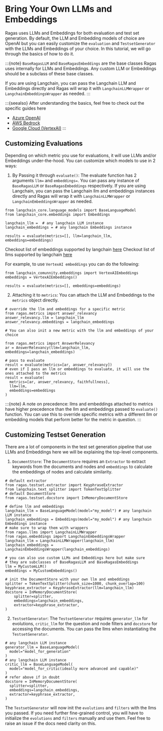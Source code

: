 # Bring Your Own LLMs and Embeddings

Ragas uses LLMs and Embeddings for both evaluation and test set generation. By default, the LLM and Embedding models of choice are OpenAI but you can easily customize the `evaluation` and `TestsetGenerator` with the LLMs and Embeddings of your choice. In this tutorial, we will go through the basics of how to do it.

:::{note}
`BaseRagasLLM` and `BaseRagasEmbeddings` are the base classes Ragas uses internally for LLMs and Embeddings. Any custom LLM or Embeddings should be a subclass of these base classes. 

If you are using Langchain, you can pass the Langchain LLM and Embeddings directly and Ragas will wrap it with `LangchainLLMWrapper` or `LangchainEmbeddingsWrapper` as needed.
:::

:::{seealso}
After understanding the basics, feel free to check out the specific guides here

- [Azure OpenAI](./azure-openai.ipynb)
- [AWS Bedrock](./aws-bedrock.ipynb)
- [Google Cloud (VertexAI)](./gcp-vertexai.ipynb)
:::

## Customizing Evaluations

Depending on which metric you use for evaluations, it will use LLMs and/or Embeddings under-the-hood. You can customize which models to use in 2 ways:

1. By Passing it through `evaluate()`: The evaluate function has 2 arguments `llm=` and `embeddings=`. You can pass any instance of `BaseRagasLLM` or `BaseRagasEmbeddings` respectively. If you are using Langchain, you can pass the Langchain llm and embeddings instances directly and Ragas will wrap it with `LangchainLLMWrapper` or `LangchainEmbeddingsWrapper` as needed.

```{code-block} python
from langchain_core.language_models import BaseLanguageModel
from langchain_core.embeddings import Embeddings

langchain_llm =  # any langchain LLM instance
langchain_embeddings = # any langchain Embeddings instance

results = evaluate(metrics=[], llm=langchain_llm, embeddings=embeddings)
```

Checkout list of embeddings supported by langchain [here](https://python.langchain.com/docs/integrations/text_embedding/)
Checkout list of llms supported by langchain [here](https://python.langchain.com/docs/integrations/language_model/)

For example, to use `VertexAI embeddings` you can do the following:
```{code-block} python
from langchain_comunnity.embeddings import VertexAIEmbeddings
embeddings = VertexAIEmbeddings()

results = evaluate(metrics=[], embeddings=embeddings)
``` 

2. Attaching it to `metrics`: You can attach the LLM and Embeddings to the `metrics` object directly.
```{code-block} python
# override the llm and embeddings for a specific metric
from ragas.metrics import answer_relevancy 
answer_relevancy.llm = langchain_llm
answer_relevancy.embeddings = langchain_embeddings

# You can also init a new metric with the llm and embeddings of your choice

from ragas.metrics import AnswerRelevancy
ar = AnswerRelevancy(llm=langchain_llm, embeddings=langchain_embeddings)

# pass to evaluate
result = evaluate(metrics=[ar, answer_relevancy])
# even if I pass an llm or embeddings to evaluate, it will use the ones attached to the metrics
result = evaluate(
  metrics=[ar, answer_relevancy, faithfullness], 
  llm=llm, 
  embeddings=embeddings
)
```

:::{note}
A note on precedence: llms and embeddings attached to metrics have higher precedence than the llm and embeddings passed to `evaluate()` function. You can use this to override specific metrics with a different llm or embedding models that perform better for the metric in question.
:::

## Customizing Testset Generation
There are a lot of components in the test set generation pipeline that use LLMs and Embeddings here we will be explaining the top-level components.

1. `DocumentStore`: The `DocumentStore` requires an `Extractor` to extract keywords from the documents and nodes and `embeddings` to calculate the embeddings of nodes and calculate similarity. 
```{code-block} python
# default extractor
from ragas.testset.extractor import KeyphraseExtractor
from langchain.text_splitter import TokenTextSplitter
# default DocumentStore
from ragas.testset.docstore import InMemoryDocumentStore

# define llm and embeddings
langchain_llm = BaseLanguageModel(model="my_model") # any langchain LLM instance
langchain_embeddings = Embeddings(model="my_model") # any langchain Embeddings instance
# make sure to wrap them with wrappers
from ragas.llms import LangchainLLMWrapper
from ragas.embeddings import LangchainEmbeddingsWrapper
langchain_llm = LangchainLLMWrapper(langchain_llm)
langchain_embeddings = LangchainEmbeddingsWrapper(langchain_embeddings)

# you can also use custom LLMs and Embeddings here but make sure 
# they are subclasses of BaseRagasLLM and BaseRagasEmbeddings
llm = MyCustomLLM()
embeddings = MyCustomEmbeddings()

# init the DocumentStore with your own llm and embeddings
splitter = TokenTextSplitter(chunk_size=1000, chunk_overlap=100)
keyphrase_extractor = KeyphraseExtractor(llm=langchain_llm)
docstore = InMemoryDocumentStore(
    splitter=splitter,
    embeddings=langchain_embeddings,
    extractor=keyphrase_extractor,
)
```
2. `TestsetGenerator`: The `TestsetGenerator` requires `generator_llm` for evolutions, `critic_llm` for the question and node filters and `docstore` for accessing the documents. You can pass the llms when instantiating the `TestsetGenerator`.
```{code-block} python
# any langchain LLM instance
generator_llm = BaseLanguageModel(
  model="model_for_generation"
) 
# any langchain LLM instance
critic_llm = BaseLanguageModel(
  model="model_for_critic(ideally more advanced and capable)"
) 
# refer above if in doubt
docstore = InMemoryDocumentStore(
  splitter=splitter,
  embeddings=langchain_embeddings,
  extractor=keyphrase_extractor,
)
```
The `TestsetGenerator` will now init the `evolutions` and `filters` with the llms you passed. If you need further fine-grained control, you will have to initialize the `evolutions` and `filters` manually and use them. Feel free to raise an issue if the docs need clarity on this.
